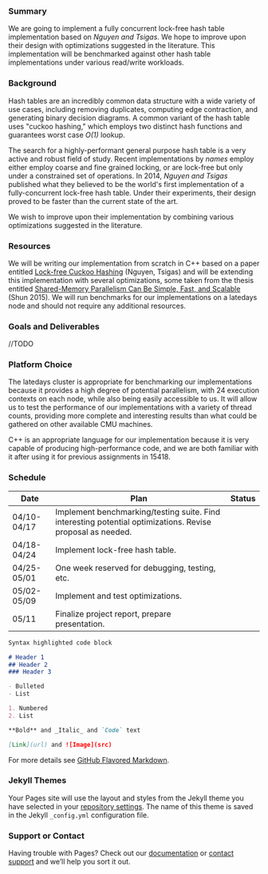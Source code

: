 ### Summary

We are going to implement a fully concurrent lock-free hash table implementation based on _Nguyen and Tsigas_. We hope to improve upon their design with optimizations suggested in the literature. This implementation will be benchmarked against other hash table implementations under various read/write workloads.

### Background

Hash tables are an incredibly common data structure with a wide variety of use cases, including removing duplicates, computing edge contraction, and generating binary decision diagrams. A common variant of the hash table uses "cuckoo hashing," which employs two distinct hash functions and guarantees worst case _O(1)_ lookup. 

The search for a highly-performant general purpose hash table is a very active and robust field of study. Recent implementations by _names_ employ either employ coarse and fine grained locking, or are lock-free but only under a constrained set of operations. In 2014, _Nguyen and Tsigas_ published what they believed to be the world's first implementation of a fully-concurrent lock-free hash table. Under their experiments, their design proved to be faster than the current state of the art.

We wish to improve upon their implementation by combining various optimizations suggested in the literature.

### Resources
We will be writing our implementation from scratch in C++ based on a paper entitled 
[Lock-free Cuckoo Hashing](http://excess-project.eu/publications/published/CuckooHashing_ICDCS.pdf) (Nguyen, Tsigas) and will be extending this implementation
with several optimizations, some taken from the thesis entitled 
[Shared-Memory Parallelism Can Be Simple, Fast, and Scalable](https://people.eecs.berkeley.edu/~jshun/thesis.pdf) (Shun 2015). 
We will run benchmarks for our implementations on a latedays node and should not 
require any additional resources.

### Goals and Deliverables
//TODO

### Platform Choice
The latedays cluster is appropriate for benchmarking our implementations because it 
provides a high degree of potential
parallelism, with 24 execution contexts on each node, while also being easily accessible to us.
It will allow us to test the performance of our implementations with a variety
of thread counts, providing more complete and interesting results than what could
be gathered on other available CMU machines. 

C++ is an appropriate language for our implementation because
it is very capable of producing high-performance code, and we are both familiar with
it after using it for previous assignments in 15418.

### Schedule
Date | Plan | Status
-----| ---- | ------
04/10-04/17 | Implement benchmarking/testing suite. Find interesting potential optimizations. Revise proposal as needed.  | 
04/18-04/24 | Implement lock-free hash table. | 
04/25-05/01 | One week reserved for debugging, testing, etc. |
05/02-05/09 | Implement and test optimizations. |
05/11       | Finalize project report, prepare presentation. |

```markdown
Syntax highlighted code block

# Header 1
## Header 2
### Header 3

- Bulleted
- List

1. Numbered
2. List

**Bold** and _Italic_ and `Code` text

[Link](url) and ![Image](src)
```

For more details see [GitHub Flavored Markdown](https://guides.github.com/features/mastering-markdown/).

### Jekyll Themes

Your Pages site will use the layout and styles from the Jekyll theme you have selected in your [repository settings](https://github.com/eourcs/LockFreeCuckooHash/settings). The name of this theme is saved in the Jekyll `_config.yml` configuration file.

### Support or Contact

Having trouble with Pages? Check out our [documentation](https://help.github.com/categories/github-pages-basics/) or [contact support](https://github.com/contact) and we’ll help you sort it out.
